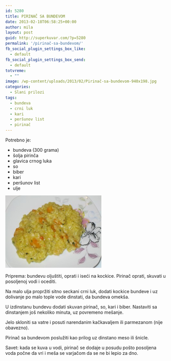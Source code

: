 ```yaml
---
id: 5280
title: PIRINAČ SA BUNDEVOM
date: 2013-02-18T06:58:25+00:00
author: mila
layout: post
guid: http://superkuvar.com/?p=5280
permalink: '/pirinač-sa-bundevom/'
fb_social_plugin_settings_box_like:
  - default
fb_social_plugin_settings_box_send:
  - default
totvreme:
  - ""
image: /wp-content/uploads/2013/02/Pirinač-sa-bundevom-940x198.jpg
categories:
  - Slani prilozi
tags:
  - bundeva
  - crni luk
  - kari
  - peršunov list
  - pirinač
---
```

Potrebno je:

  * bundeva (300 grama)
  * šolja pirinča
  * glavica crnog luka
  * so
  * biber
  * kari
  * peršunov list
  * ulje

<img class="alignnone size-medium wp-image-5281" src="/wp-content/uploads/2013/02/Pirinač-sa-bundevom-300x225.jpg" alt="Pirinač sa bundevom" width="300" height="225" /> 

Priprema: bundevu oljuštiti, oprati i iseći na kockice. Pirinač oprati, skuvati u posoljenoj vodi i ocediti.

Na malo ulja propržiti sitno seckani crni luk, dodati kockice bundeve i uz dolivanje po malo tople vode dinstati, da bundeva omekša.

U izdinstanu bundevu dodati skuvan pirinač, so, kari i biber. Nastaviti sa dinstanjem još nekoliko minuta, uz povremeno mešanje.

Jelo skloniti sa vatre i posuti narendanim kačkavaljem ili parmezanom (nije obavezno).

Pirinač sa bundevom poslužiti kao prilog uz dinstano meso ili šnicle.

Savet: kada se kuva u vodi, pirinač se dodaje u posudu pošto posoljena voda počne da vri i meša se varjačom da se ne bi lepio za dno.